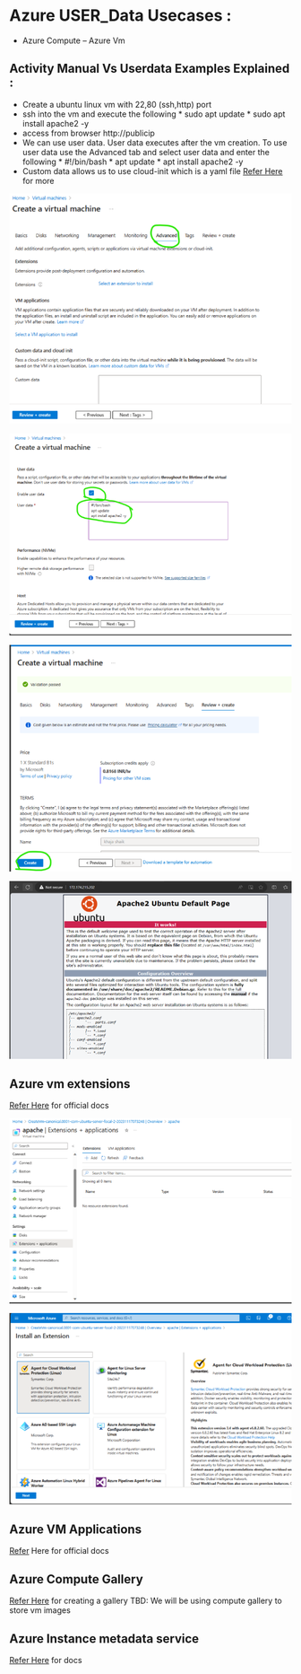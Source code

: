 # Azure USER_Data Usecases :

* Azure Compute – Azure Vm

## Activity Manual Vs Userdata Examples Explained :
   * Create a ubuntu linux vm with 22,80 (ssh,http) port
   * ssh into the vm and execute the following
         * sudo apt update
         * sudo apt install apache2 -y
   * access from browser http://publicip
  * We can use user data. User data executes after the vm creation. To use user data use the Advanced tab and select user data and enter the following
         * #!/bin/bash
         * apt update
         * apt install apache2 -y
  * Custom data allows us to use cloud-init which is a yaml file [Refer Here](https://cloudinit.readthedocs.io/en/latest/reference/examples.html) for more

![Userdata_1](../Images_Azure/azcompute30.webp)

![Userdata_2](../Images_Azure/azcompute31.webp)

![Userdata_3](../Images_Azure/azcompute32.webp)

![Userdata_4](../Images_Azure/azcompute33.webp)


## Azure vm extensions
 [Refer Here](https://learn.microsoft.com/en-us/azure/virtual-machines/extensions/overview) for official docs

 ![VM_Extentons_1](../Images_Azure/azcompute34.webp)

 ![Vm_Extentions_2](../Images_Azure/azcompute35.webp)


## Azure VM Applications
[Refer](https://learn.microsoft.com/en-us/azure/virtual-machines/vm-applications?tabs=template%2CVMSS%2Cubuntu) Here for official docs


## Azure Compute Gallery
[Refer Here](https://learn.microsoft.com/en-us/azure/virtual-machines/create-gallery?tabs=portal%2Cportaldirect%2Ccli2) for creating a gallery
TBD: We will be using compute gallery to store vm images

## Azure Instance metadata service
[Refer Here](https://learn.microsoft.com/en-us/azure/virtual-machines/instance-metadata-service?tabs=linux) for docs